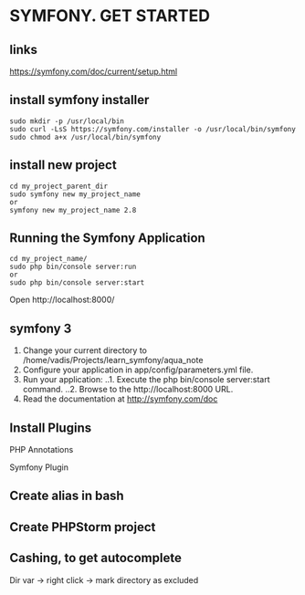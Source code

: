 # SYMFONY. GET STARTED
## links
https://symfony.com/doc/current/setup.html

## install symfony installer 
``` 
sudo mkdir -p /usr/local/bin
sudo curl -LsS https://symfony.com/installer -o /usr/local/bin/symfony
sudo chmod a+x /usr/local/bin/symfony
``` 
## install new project
```
cd my_project_parent_dir
sudo symfony new my_project_name
or
symfony new my_project_name 2.8
```

## Running the Symfony Application
```   
cd my_project_name/
sudo php bin/console server:run
or
sudo php bin/console server:start
```   
Open http://localhost:8000/

## symfony 3
1. Change your current directory to /home/vadis/Projects/learn_symfony/aqua_note
2. Configure your application in app/config/parameters.yml file.
3. Run your application:
..1. Execute the php bin/console server:start command.
..2. Browse to the http://localhost:8000 URL.
4. Read the documentation at http://symfony.com/doc
## Install Plugins
PHP Annotations

Symfony Plugin

## Create alias in bash

## Create PHPStorm project

## Cashing, to get autocomplete
Dir var -> right click -> mark directory as excluded